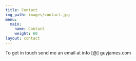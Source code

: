 ```yaml
---
title: Contact
img_path: images/contact.jpg
menu:
  main:
    name: Contact
    weight: 60
layout: contact
---
```


To get in touch send me an email at info [@] guyjames.com
